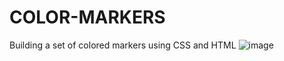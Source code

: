 # COLOR-MARKERS
Building a set of colored markers using CSS and HTML
![image](https://github.com/Enockodhis/COLOR-MARKERS/assets/107674019/e46e9197-aa26-4c2f-8a06-09634f7d023d)
